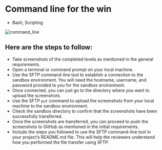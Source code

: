 # Command line for the win
- Bash, Scripting

![command_line](https://github.com/obithelight/alx-system_engineering-devops/assets/91734251/aa8ff918-f687-434b-969d-20d5d1285a62)


## Here are the steps to follow:

- Take screenshots of the completed levels as mentioned in the general requirements.
- Open a terminal or command prompt on your local machine.
- Use the SFTP command-line tool to establish a connection to the sandbox environment. You will need the hostname, username, and password provided to you for the sandbox environment.
- Once connected, you can just go to the directory where you want to upload the screenshots.
- Use the SFTP `put` command to upload the screenshots from your local machine to the sandbox environment.
- Check the sandbox directory to confirm that the screenshots have been successfully transferred.
- Once the screenshots are transferred, you can proceed to push the screenshots to GitHub as mentioned in the initial requirements.
- Include the steps you followed to use the SFTP command-line tool in your project’s README.md file. This will help the reviewers understand how you performed the file transfer using SFTP.
